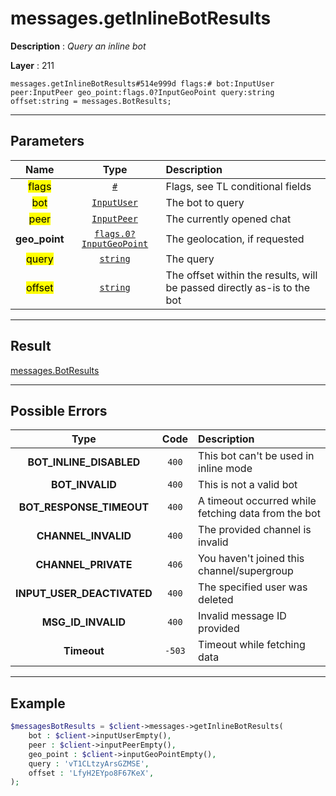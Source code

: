 # messages.getInlineBotResults

**Description** : *Query an inline bot*

**Layer** : 211

```tl
messages.getInlineBotResults#514e999d flags:# bot:InputUser peer:InputPeer geo_point:flags.0?InputGeoPoint query:string offset:string = messages.BotResults;
```

---

## Parameters

| Name | Type | Description |
| :---: | :---: | :--- |
| <mark>flags</mark> | [`#`](type/#) | Flags, see TL conditional fields |
| <mark>bot</mark> | [`InputUser`](type/InputUser) | The bot to query |
| <mark>peer</mark> | [`InputPeer`](type/InputPeer) | The currently opened chat |
| **geo_point** | [`flags.0?InputGeoPoint`](type/InputGeoPoint) | The geolocation, if requested |
| <mark>query</mark> | [`string`](type/string) | The query |
| <mark>offset</mark> | [`string`](type/string) | The offset within the results, will be passed directly as-is to the bot |

---

## Result

[messages.BotResults](type/messages.BotResults)

---

## Possible Errors

| Type | Code | Description |
| :---: | :---: | :--- |
| **BOT_INLINE_DISABLED** | `400` | This bot can't be used in inline mode |
| **BOT_INVALID** | `400` | This is not a valid bot |
| **BOT_RESPONSE_TIMEOUT** | `400` | A timeout occurred while fetching data from the bot |
| **CHANNEL_INVALID** | `400` | The provided channel is invalid |
| **CHANNEL_PRIVATE** | `406` | You haven't joined this channel/supergroup |
| **INPUT_USER_DEACTIVATED** | `400` | The specified user was deleted |
| **MSG_ID_INVALID** | `400` | Invalid message ID provided |
| **Timeout** | `-503` | Timeout while fetching data |

---

## Example

```php
$messagesBotResults = $client->messages->getInlineBotResults(
	bot : $client->inputUserEmpty(),
	peer : $client->inputPeerEmpty(),
	geo_point : $client->inputGeoPointEmpty(),
	query : 'vT1CLtzyArsGZMSE',
	offset : 'LfyH2EYpo8F67KeX',
);
```